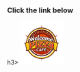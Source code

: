 <h3>Click the link below</h3>h3>
<a href="https://drive.google.com/file/d/1D0swmrbW2vEMFfoKP_xhP1b19IdixZ8j/view?usp=sharing" tagret="__blank"><img src="./common/welcome.png" style="width:20%; height:auto;"/></a>
